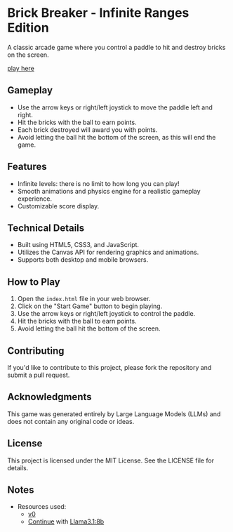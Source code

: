 # Brick Breaker - Infinite Ranges Edition

A classic arcade game where you control a paddle to hit and destroy bricks on the screen.

[play here](https://infiniteranges.github.io/infinite-brick-breaker/)

## Gameplay

* Use the arrow keys or right/left joystick to move the paddle left and right.
* Hit the bricks with the ball to earn points.
* Each brick destroyed will award you with points.
* Avoid letting the ball hit the bottom of the screen, as this will end the game.

## Features

* Infinite levels: there is no limit to how long you can play!
* Smooth animations and physics engine for a realistic gameplay experience.
* Customizable score display.

## Technical Details

* Built using HTML5, CSS3, and JavaScript.
* Utilizes the Canvas API for rendering graphics and animations.
* Supports both desktop and mobile browsers.

## How to Play

1. Open the `index.html` file in your web browser.
2. Click on the "Start Game" button to begin playing.
3. Use the arrow keys or right/left joystick to control the paddle.
4. Hit the bricks with the ball to earn points.
5. Avoid letting the ball hit the bottom of the screen.

## Contributing

If you'd like to contribute to this project, please fork the repository and submit a pull request.

## Acknowledgments

This game was generated entirely by Large Language Models (LLMs) and does not contain any original code or ideas.

## License

This project is licensed under the MIT License. See the LICENSE file for details.

## Notes
- Resources used:
  - [v0](https://v0.dev)
  - [Continue](https://www.continue.dev/) with [Llama3.1:8b](https://ollama.com/library/llama3.1)

